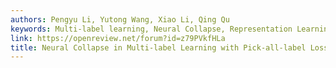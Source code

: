 ```yaml
---
authors: Pengyu Li, Yutong Wang, Xiao Li, Qing Qu
keywords: Multi-label learning, Neural Collapse, Representation Learning
link: https://openreview.net/forum?id=z79PVkfHLa
title: Neural Collapse in Multi-label Learning with Pick-all-label Loss
---
```

